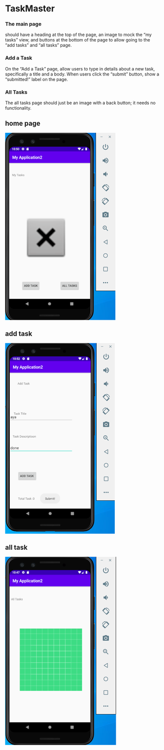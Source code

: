 # TaskMaster
### The main page  
 should have a heading at the top of the page, an image to mock the “my tasks” view, and buttons at the bottom of the page to allow going to the “add tasks” and “all tasks” page.

### Add a Task
On the “Add a Task” page, allow users to type in details about a new task, specifically a title and a body. When users click the “submit” button, show a “submitted!” label on the page.

### All Tasks
The all tasks page should just be an image with a back button; it needs no functionality.






## home page 
![mytask](img/mytask.png)

## add task
![addtask](img/addtask.png)

## all task
![alltask](img/alltask.png)
